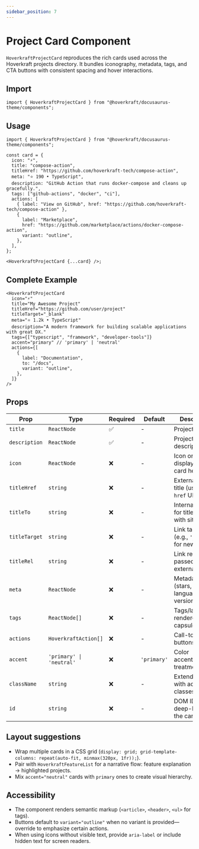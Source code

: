 ```yaml
---
sidebar_position: 7
---
```


# Project Card Component

`HoverkraftProjectCard` reproduces the rich cards used across the Hoverkraft projects directory. It bundles iconography, metadata, tags, and CTA buttons with consistent spacing and hover interactions.

## Import

```tsx
import { HoverkraftProjectCard } from "@hoverkraft/docusaurus-theme/components";
```

## Usage

```tsx title="src/components/FeaturedProjects.tsx"
import { HoverkraftProjectCard } from "@hoverkraft/docusaurus-theme/components";

const card = {
  icon: "⚡",
  title: "compose-action",
  titleHref: "https://github.com/hoverkraft-tech/compose-action",
  meta: "⭐ 190 • TypeScript",
  description: "GitHub Action that runs docker-compose and cleans up gracefully.",
  tags: ["github-actions", "docker", "ci"],
  actions: [
    { label: "View on GitHub", href: "https://github.com/hoverkraft-tech/compose-action" },
    {
      label: "Marketplace",
      href: "https://github.com/marketplace/actions/docker-compose-action",
      variant: "outline",
    },
  ],
};

<HoverkraftProjectCard {...card} />;
```

## Complete Example

```tsx
<HoverkraftProjectCard
  icon="⚡"
  title="My Awesome Project"
  titleHref="https://github.com/user/project"
  titleTarget="_blank"
  meta="⭐ 1.2k • TypeScript"
  description="A modern framework for building scalable applications with great DX."
  tags={["typescript", "framework", "developer-tools"]}
  accent="primary" // 'primary' | 'neutral'
  actions={[
    {
      label: "Documentation",
      to: "/docs",
      variant: "outline",
    },
  ]}
/>
```

## Props

| Prop          | Type                     | Required | Default     | Description                                    |
| ------------- | ------------------------ | -------- | ----------- | ---------------------------------------------- |
| `title`       | `ReactNode`              | ✅       | -           | Project name                                   |
| `description` | `ReactNode`              | ✅       | -           | Project description                            |
| `icon`        | `ReactNode`              | ❌       | -           | Icon or emoji displayed in the card header     |
| `titleHref`   | `string`                 | ❌       | -           | External link for title (use with `href` URLs) |
| `titleTo`     | `string`                 | ❌       | -           | Internal route for title (use with site paths) |
| `titleTarget` | `string`                 | ❌       | -           | Link target (e.g., `'_blank'` for new tab)     |
| `titleRel`    | `string`                 | ❌       | -           | Link rel attribute passed to external URLs     |
| `meta`        | `ReactNode`              | ❌       | -           | Metadata (stars, language, version, etc.)      |
| `tags`        | `ReactNode[]`            | ❌       | -           | Tags/labels rendered as capsules               |
| `actions`     | `HoverkraftAction[]`     | ❌       | -           | Call-to-action buttons                         |
| `accent`      | `'primary' \| 'neutral'` | ❌       | `'primary'` | Color accent/highlight treatment               |
| `className`   | `string`                 | ❌       | -           | Extend styling with additional classes         |
| `id`          | `string`                 | ❌       | -           | DOM ID for deep-linking to the card            |

## Layout suggestions

- Wrap multiple cards in a CSS grid (`display: grid; grid-template-columns: repeat(auto-fit, minmax(320px, 1fr));`).
- Pair with `HoverkraftFeatureList` for a narrative flow: feature explanation → highlighted projects.
- Mix `accent="neutral"` cards with `primary` ones to create visual hierarchy.

## Accessibility

- The component renders semantic markup (`<article>`, `<header>`, `<ul>` for tags).
- Buttons default to `variant="outline"` when no variant is provided—override to emphasize certain actions.
- When using icons without visible text, provide `aria-label` or include hidden text for screen readers.
